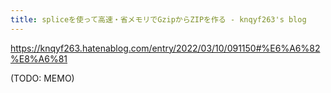 ```yaml
---
title: spliceを使って高速・省メモリでGzipからZIPを作る - knqyf263's blog
---
```


https://knqyf263.hatenablog.com/entry/2022/03/10/091150#%E6%A6%82%E8%A6%81

(TODO: MEMO)

